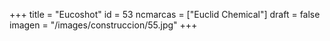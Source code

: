 +++
title = "Eucoshot"
id = 53
ncmarcas = ["Euclid Chemical"]
draft = false
imagen = "/images/construccion/55.jpg"
+++

<!--more-->